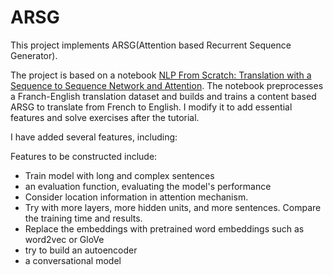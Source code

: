 # ARSG
This project implements ARSG(Attention based Recurrent Sequence Generator). 

The project is based on a notebook [NLP From Scratch: Translation with a Sequence to Sequence Network and Attention](https://pytorch.org/tutorials/intermediate/seq2seq_translation_tutorial.html). The notebook preprocesses a Franch-English translation dataset and builds and trains a content based ARSG to translate from French to English. I modify it to add essential features and solve exercises after the tutorial. 

I have added several features, including: 

Features to be constructed include: 
 - Train model with long and complex sentences 
 - an evaluation function, evaluating the model's performance 
 - Consider location information in attention mechanism. 
 - Try with more layers, more hidden units, and more sentences. Compare the training time and results.
 - Replace the embeddings with pretrained word embeddings such as word2vec or GloVe
 - try to build an autoencoder 
 - a conversational model
